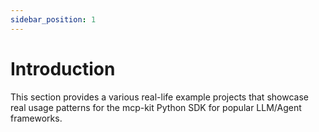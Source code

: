 ```yaml
---
sidebar_position: 1
---
```


# Introduction
This section provides a various real-life example projects that showcase real usage patterns for the mcp-kit Python SDK for popular LLM/Agent frameworks.
